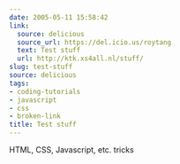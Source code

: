 ```yaml
---
date: 2005-05-11 15:58:42
link:
  source: delicious
  source_url: https://del.icio.us/roytang
  text: Test stuff
  url: http://ktk.xs4all.nl/stuff/
slug: test-stuff
source: delicious
tags:
- coding-tutorials
- javascript
- css
- broken-link
title: Test stuff
---
```


HTML, CSS, Javascript, etc.  tricks